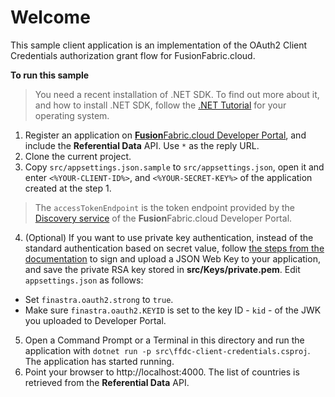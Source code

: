 # Welcome

This sample client application is an implementation of the OAuth2 Client Credentials authorization grant flow for FusionFabric.cloud.

**To run this sample**

> You need a recent installation of .NET SDK. To find out more about it, and how to install .NET SDK, follow the [.NET Tutorial](https://dotnet.microsoft.com/learn/dotnet/hello-world-tutorial/intro) for your operating system.
 
1. Register an application on [**Fusion**Fabric.cloud Developer Portal](https://developer.fusionfabric.cloud), and include the **Referential Data** API. Use `*` as the reply URL.
2. Clone the current project.
3. Copy `src/appsettings.json.sample` to `src/appsettings.json`, open it and enter `<%YOUR-CLIENT-ID%>`, and `<%YOUR-SECRET-KEY%>` of the application created at the step 1.

> The  `accessTokenEndpoint` is the token endpoint provided by the [Discovery service](https://developer.fusionfabric.cloud/documentation?workspace=FusionCreator%20Developer%20Portal&board=Home&uri=oauth2-grants.html#discovery-service) of the **Fusion**Fabric.cloud Developer Portal.

4. (Optional) If you want to use private key authentication, instead of the standard authentication based on secret value, follow [the steps from the documentation](https://developer.fusionfabric.cloud/documentation?workspace=FusionCreator%20Developer%20Portal&board=Home&uri=oauth2-grants.html#jwk-auth-procedure) to sign and upload a JSON Web Key to your application, and save the private RSA key stored in **src/Keys/private.pem**. Edit `appsettings.json` as follows:
+ Set `finastra.oauth2.strong` to `true`. 
+ Make sure `finastra.oauth2.KEYID` is set to the key ID - `kid` - of the JWK you uploaded to Developer Portal.
5. Open a Command Prompt or a Terminal in this directory and run the application with `dotnet run -p src\ffdc-client-credentials.csproj`. The application has started running.
6. Point your browser to http://localhost:4000. The list of countries is retrieved from the **Referential Data** API.
